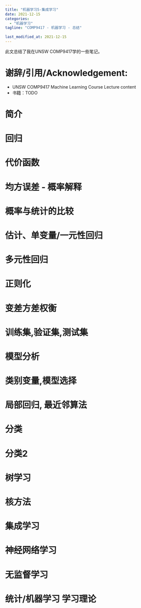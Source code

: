 ```yaml
---
title: "机器学习5-集成学习"
date: 2021-12-15
categories:
  - "机器学习"
tagline: "COMP9417 - 机器学习 - 总结"
 
last_modified_at: 2021-12-15
---
```

此文总结了我在UNSW COMP9417学的一些笔记。  
# 谢辞/引用/Acknowledgement:
- UNSW COMP9417 Machine Learning Course Lecture content
- 书籍：TODO

# 简介
# 回归
# 代价函数
# 均方误差 - 概率解释
# 概率与统计的比较
# 估计、单变量/一元性回归
# 多元性回归
# 正则化
# 变差方差权衡
# 训练集,验证集,测试集
# 模型分析
# 类别变量,模型选择
# 局部回归, 最近邻算法

# 分类

# 分类2

# 树学习	

# 核方法	

# 集成学习

# 神经网络学习

# 无监督学习

# 统计/机器学习 学习理论

# 

